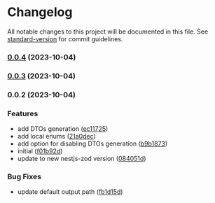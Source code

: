 # Changelog

All notable changes to this project will be documented in this file. See [standard-version](https://github.com/conventional-changelog/standard-version) for commit guidelines.

### [0.0.4](https://github.com/risenforces/nestjs-zod-prisma/compare/v0.0.3...v0.0.4) (2023-10-04)

### [0.0.3](https://github.com/risenforces/nestjs-zod-prisma/compare/v0.0.2...v0.0.3) (2023-10-04)

### 0.0.2 (2023-10-04)


### Features

* add DTOs generation ([ec11725](https://github.com/risenforces/nestjs-zod-prisma/commit/ec11725d8591631feea8ca9d85b3dadc08e5f608))
* add local enums ([21a0dec](https://github.com/risenforces/nestjs-zod-prisma/commit/21a0dec69ac29b2da0f83eab36d5ae126e7308e2))
* add option for disabling DTOs generation ([b9b1873](https://github.com/risenforces/nestjs-zod-prisma/commit/b9b1873adae390c823a64c054cd5a7b1474d4317))
* initial ([f01b92d](https://github.com/risenforces/nestjs-zod-prisma/commit/f01b92d891fdf5b5786ec4a93f75da82b1577162))
* update to new nestjs-zod version ([084051d](https://github.com/risenforces/nestjs-zod-prisma/commit/084051dfcffbbab9503cec55c43e3569fd901b9f))


### Bug Fixes

* update default output path ([fb1d15d](https://github.com/risenforces/nestjs-zod-prisma/commit/fb1d15d4939e4e7d8a333d32969f645b5cccde6a))
